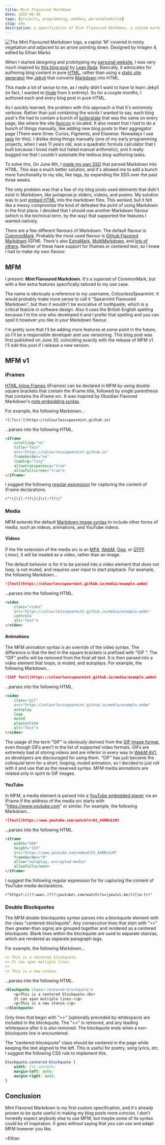 ```yaml
---
title: Mint Flavoured Markdown
date: 2025-06-30
tags: [projects, programming, webdev, personalwebsite]
slug: mfm
description: a specification of Mint Flavoured Markdown, a custom markdown flavour I developed for use in my custom SSG
---
```


![The Mint Flavoured Markdown logo, a capital 'M' covered in minty vegetation and adjacent to an arrow pointing down. Designed by Imagen 4, edited by Ethan Marks](/media/mfm-banner.webp)

When I started designing and prototyping my [personal website](/blog/personalwebsite), I was very much inspired by [this blog post](https://leanrada.com/notes/vanilla-web-rewrite/) by [Lean Rada](https://leanrada.com/). Basically, it advocates for authoring blog content in pure [HTML](https://en.wikipedia.org/wiki/HTML), rather than using a [static site generator](https://en.wikipedia.org/wiki/Static_site_generator) like [Jekyll](https://en.wikipedia.org/wiki/Jekyll_(software)) that converts [Markdown](https://en.wikipedia.org/wiki/Markdown) into HTML.

This made a lot of sense to me, as I really didn't want to have to learn Jekyll (in fact, I wanted to [Hyde](https://en.wikipedia.org/wiki/Strange_Case_of_Dr_Jekyll_and_Mr_Hyde) from it entirely). So for a couple months, I authored each and every blog post in pure HTML.

As I quickly learned, the problem with this approach is that it's extremely verbose. Rather than just containing the words I wanted to say, each blog post's file had to contain a bunch of [boilerplate](https://en.wikipedia.org/wiki/Boilerplate_code) that was the same on every page, like where the site [favicon](https://en.wikipedia.org/wiki/Favicon) is located. It also meant that I had to do a bunch of things manually, like adding new blog posts to their aggregator page (There were three: Curios, Figments, and Elsewise. Nowadays I use [tags](/tag) for this). I dislike doing things manually (one of my early programming projects, when I was 11 years old, was a quadratic formula calculator that I built because I loved math but hated manual arithmetic), and it really bugged me that I couldn't automate the tedious blog-authoring tasks.

To solve this, On June 6th, I [made my own SSG](https://github.com/ColourlessSpearmint/colourlessspearmint.github.io/commit/81e2247227d1a9d3dddd4f9173da3d1602e9e405) that parsed Markdown into HTML. This was a much better solution, and it's allowed me to add a bunch more functionality to my site, like tags, by expanding the SSG over the past three weeks. 

The only problem was that a few of my blog posts used elements that didn't exist in Markdown, like juxtapose.js sliders, videos, and poems. My solution was to just [embed HTML](https://css-tricks.com/embedded-content-in-markdown/) into the markdown files. This *worked*, but it felt like a messy compromise the kind of defeated the point of using Markdown in the first place. I decided that I should use another Markdown flavour (which is the technical term, by the way) that supported the features I wanted natively.

There are a few different flavours of Markdown. The default flavour is [CommonMark](https://commonmark.org/). Probably the most-used flavour is [Github Flavored Markdown](https://github.github.com/gfm/) (GFM). There's also [ExtraMark](https://github.com/vimtaai/extramark), [MultiMarkdown](https://fletcherpenney.net/multimarkdown/), and [lots of others](https://gist.github.com/vimtaai/99f8c89e7d3d02a362117284684baa0f). Neither of these have support for iframes or centered text, so I knew I had to make my own flavour.

## MFM

I present: **Mint Flavoured Markdown**. It's a superset of CommonMark, but with a few extra features specifically tailored to my use case. 

The name is obviously a reference to my username, ColourlessSpearmint. It would probably make more sense to call it "Spearmint Flavoured Markdown", but then it wouldn't be evocative of toothpaste, which is a critical feature in software design. Also it uses the British English spelling because I'm the one who developed it and I prefer that spelling and you can spell it however you like in *your* Markdown flavour.

I'm pretty sure that I'll be adding more features at some point in the future, so I'll be a responsible developer and use versioning. This blog post was first published on June 30, coinciding exactly with the release of MFM v1. I'll edit this post if I release a new version.

## MFM v1

### iFrames

[HTML Inline Frames](https://developer.mozilla.org/en-US/docs/Web/HTML/Reference/Elements/iframe) (iFrames) can be declared in MFM by using double square brackets that contain the iFrame title, followed by single parenthesis that contains the iFrame src. It was inspired by Obsidian Flavored Markdown's [note embedding syntax](https://help.obsidian.md/embeds).

For example, the following Markdown...

```markdown
![[Test]](https://colourlessspearmint.github.io)
```

...parses into the following HTML.

```html
<iframe 
    scrolling="no" 
    title="Test" 
    src="https://colourlessspearmint.github.io" 
    frameborder="no" 
    loading="lazy" 
    allowtransparency="true" 
    allowfullscreen="true">
</iframe>
```

I suggest the following [regular expression](https://en.wikipedia.org/wiki/Regular_expression) for capturing the content of iFrame declarations.

```regex
r"!\[\[(.*?)\]\]\((.*?)\)"
```

### Media

MFM extends the default [Markdown image syntax](https://github.com/adam-p/markdown-here/wiki/markdown-cheatsheet#images) to include other forms of media, such as videos, animations, and YouTube videos.

#### Videos

If the file extension of the media src is an [MP4](https://en.wikipedia.org/wiki/MP4_file_format), [WebM](https://en.wikipedia.org/wiki/WebM), [Ogg](https://en.wikipedia.org/wiki/Ogg), or [QTFF](https://en.wikipedia.org/wiki/QuickTime_File_Format) (.mov), it will be treated as a video, rather than an image.

The default behavior is for it to be parsed into a video element that does not loop, is not muted, and requires user input to start playback. For example, the following Markdown...

```markdown
![Test](https://colourlessspearmint.github.io/media/example.webm)
```

...parses into the following HTML.

```html
<video 
    class="video" 
    src="https://colourlessspearmint.github.io/media/example.webm" 
    controls
    alt="Test">
</video>
```

#### Animations

The MFM animation syntax is an override of the video syntax. The difference is that the text in the square brackets is prefixed with "GIF ". The "GIF" prefix will be removed from the final alt text. It is then parsed into a video element that loops, is muted, and autoplays. For example, the following Markdown...

```markdown
![GIF Test](https://colourlessspearmint.github.io/media/example.webm)
```

...parses into the following HTML.

```html
<video 
    class="gif" 
    src="https://colourlessspearmint.github.io/media/example.webm" 
    autoplay
    loop
    muted
    playsinline
    alt="Test">
</video>
```

The usage of the term "GIF" is obviously derived from the [GIF image format](https://en.wikipedia.org/wiki/GIF), even though GIFs aren't in the list of supported video formats. GIFs are extremely bad at storing videos and are inferior in every way to [WebM AV1](https://en.wikipedia.org/wiki/AV1), so developers are discouraged for using them. "GIF" has just become the colloquial term for a short, looping, muted animation, so I decided to just roll with it and use that as the reserved syntax. MFM media animations are related only in spirit to GIF images.

#### YouTube

In MFM, a media element is parsed into a [YouTube embedded player](https://developers.google.com/youtube/player_parameters) via an iFrame if the address of the media src starts with "https://www.youtube.com" or similar. For example, the following Markdown...

```markdown
![Test](https://www.youtube.com/watch?v=hS_AXRRnIzM)
```

...parses into the following HTML.

```html
<iframe 
    width="560" 
    height="315" 
    src="https://www.youtube.com/embed/hS_AXRRnIzM" 
    frameborder="0" 
    allow="autoplay; encrypted-media" 
    allowfullscreen>
</iframe>
```

I suggest the following regular expression for for capturing the content of YouTube media declarations.

```regex
r"https?://(?:www\.)?(?:youtube\.com/watch\?v=|youtu\.be/)([\w-]+)"
```

### Double Blockquotes

The MFM double blockquotes syntax parses into a blockquote element with the class "centered-blockquote". Any consecutive lines that start with ">>" (two greater-than signs) are grouped together and rendered as a centered blockquote. Blank lines within the blockquote are used to separate stanzas, which are rendered as separate paragraph tags.

For example, the following Markdown...

```markdown
>> This is a centered blockquote.
>> It can span multiple lines.
>>
>> This is a new stanza.
```

...parses into the following HTML.

```html
<blockquote class='centered-blockquote'>
    <p>This is a centered blockquote.<br>
    It can span multiple lines.</p>
    <p>This is a new stanza.</p>
</blockquote>
```

Only lines that begin with ">>" (optionally preceded by whitespace) are included in the blockquote. The ">>" is removed, and any leading whitespace after it is also removed. The blockquote ends when a non-blockquote line is encountered.

The "centered-blockquote" class should be centered in the page while keeping the text aligned to the left. This is useful for poetry, song lyrics, etc. I suggest the following CSS rule to implement this.

```css
blockquote.centered-blockquote {
    width: fit-content;
    margin-left: auto;
    margin-right: auto;
}
```

## Conclusion

Mint Flavored Markdown is my first custom specification, and it's already proven to be quite useful in making my blog posts more concise. I don't honestly expect anybody else to use MFM, but maybe some of its syntax could be of inspiration. It goes without saying that you can use and adapt MFM however you like.

~Ethan